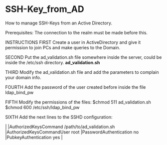 # SSH-Key_from_AD
How to manage SSH-Keys from an Active Directory.

Prerequisites:
The connection to the realm must be made before this.

INSTRUCTIONS
FIRST
Create a user in ActiveDirectory and give it permission to join PCs and make queries to the Domain.

SECOND
Put the ad_validation.sh file somewhere inside the server, could be inside the /etc/ssh directory.
**ad_validation.sh**

THIRD
Modify the ad_validation.sh file and add the parameters to complain your domain info.

FOURTH
Add the password of the user created before inside the file ldap_bind_pw

FIFTH
Modify the permissions of the files:
$chmod 511 ad_validation.sh
$chmod 600 /etc/ssh/ldap_bind_pw

SIXTH
Add the next lines to the SSHD configuration:

|
|AuthorizedKeysCommand /path/to/ad_validation.sh
|AuthorizedKeysCommandUser root
|PasswordAuthentication no
|PubkeyAuthentication yes
|

